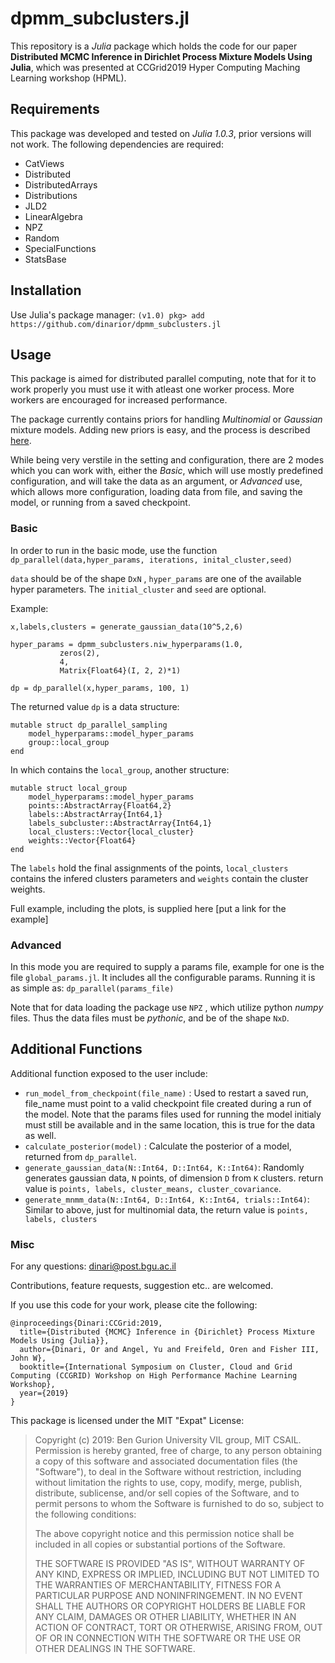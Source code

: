 # dpmm_subclusters.jl
This repository is a *Julia* package which holds the code for our paper **Distributed MCMC Inference in Dirichlet Process Mixture Models Using Julia**, which was presented at CCGrid2019 Hyper Computing Maching Learning workshop (HPML).

## Requirements
This package was developed and tested on *Julia 1.0.3*, prior versions will not work.
The following dependencies are required:
- CatViews
- Distributed
- DistributedArrays
- Distributions
- JLD2
- LinearAlgebra
- NPZ
- Random
- SpecialFunctions
- StatsBase


## Installation

Use Julia's package manager:
`(v1.0) pkg> add https://github.com/dinarior/dpmm_subclusters.jl`

## Usage

This package is aimed for distributed parallel computing, note that for it to work properly you must use it with atleast one worker process. More workers are encouraged for increased performance.

The package currently contains priors for handling *Multinomial* or *Gaussian* mixture models.  Adding new priors is easy, and the process is described [here](#new_prior).

While being very verstile in the setting and configuration, there are 2 modes which you can work with, either the *Basic*, which will use mostly predefined configuration, and will take the data as an argument, or *Advanced* use, which allows more configuration, loading data from file, and saving the model, or running from a saved checkpoint.

### Basic
In order to run in the basic mode, use the function `dp_parallel(data,hyper_params, iterations, inital_cluster,seed)`

`data` should be of the shape `DxN` , `hyper_params` are one of the available hyper parameters.
The `initial_cluster` and `seed` are optional.

Example:
```
x,labels,clusters = generate_gaussian_data(10^5,2,6)

hyper_params = dpmm_subclusters.niw_hyperparams(1.0,
           zeros(2),
           4,
           Matrix{Float64}(I, 2, 2)*1)

dp = dp_parallel(x,hyper_params, 100, 1)
```
The returned value `dp` is a data structure:
```
mutable struct dp_parallel_sampling
    model_hyperparams::model_hyper_params
    group::local_group
end
```
In which contains the `local_group`, another structure:
```
mutable struct local_group
    model_hyperparams::model_hyper_params
    points::AbstractArray{Float64,2}
    labels::AbstractArray{Int64,1}
    labels_subcluster::AbstractArray{Int64,1}
    local_clusters::Vector{local_cluster}
    weights::Vector{Float64}
end
```
The `labels` hold the final assignments of the points, `local_clusters` contains the infered clusters parameters and `weights` contain the cluster weights.

Full example, including the plots, is supplied here [put a link for the example]

### Advanced
In this mode you are required to supply a params file, example for one is the file `global_params.jl`.
It includes all the configurable params. Running it is as simple as:
`dp_parallel(params_file)`

Note that for data loading the package use `NPZ` , which utilize python *numpy* files. Thus the data files must be *pythonic*, and be of the shape `NxD`.


## Additional Functions
Additional function exposed to the user include:

- `run_model_from_checkpoint(file_name)` : Used to restart a saved run, file_name must point to a valid checkpoint file created during a run of the model.  Note that the params files used for running the model initialy must still be available and in the same location, this is true for the data as well.
- `calculate_posterior(model)` : Calculate the posterior of a model, returned from `dp_parallel`.
- `generate_gaussian_data(N::Int64, D::Int64, K::Int64)`: Randomly generates gaussian data, `N` points, of dimension `D` from `K` clusters. return value is `points, labels, cluster_means, cluster_covariance`.
- `generate_mnmm_data(N::Int64, D::Int64, K::Int64, trials::Int64)`: Similar to above, just for multinomial data, the return value is `points, labels, clusters`

### Misc

For any questions: dinari@post.bgu.ac.il

Contributions, feature requests, suggestion etc.. are welcomed.

If you use this code for your work, please cite the following:

```
@inproceedings{Dinari:CCGrid:2019,
  title={Distributed {MCMC} Inference in {Dirichlet} Process Mixture Models Using {Julia}},
  author={Dinari, Or and Angel, Yu and Freifeld, Oren and Fisher III, John W},
  booktitle={International Symposium on Cluster, Cloud and Grid Computing (CCGRID) Workshop on High Performance Machine Learning Workshop},
  year={2019}
}
```

This package is licensed under the MIT "Expat" License:

> Copyright (c) 2019: Ben Gurion University VIL group, MIT CSAIL.
> Permission is hereby granted, free of charge, to any person obtaining
> a copy of this software and associated documentation files (the
> "Software"), to deal in the Software without restriction, including
> without limitation the rights to use, copy, modify, merge, publish,
> distribute, sublicense, and/or sell copies of the Software, and to
> permit persons to whom the Software is furnished to do so, subject to
> the following conditions:
>
> The above copyright notice and this permission notice shall be
> included in all copies or substantial portions of the Software.
>
> THE SOFTWARE IS PROVIDED "AS IS", WITHOUT WARRANTY OF ANY KIND,
> EXPRESS OR IMPLIED, INCLUDING BUT NOT LIMITED TO THE WARRANTIES OF
> MERCHANTABILITY, FITNESS FOR A PARTICULAR PURPOSE AND NONINFRINGEMENT.
> IN NO EVENT SHALL THE AUTHORS OR COPYRIGHT HOLDERS BE LIABLE FOR ANY
> CLAIM, DAMAGES OR OTHER LIABILITY, WHETHER IN AN ACTION OF CONTRACT,
> TORT OR OTHERWISE, ARISING FROM, OUT OF OR IN CONNECTION WITH THE
> SOFTWARE OR THE USE OR OTHER DEALINGS IN THE SOFTWARE.
